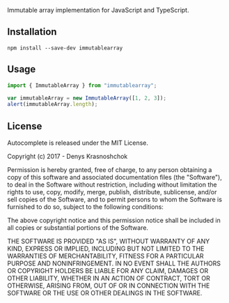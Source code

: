 
Immutable array implementation for JavaScript and TypeScript.

## Installation

    npm install --save-dev immutablearray

## Usage

```javascript
import { ImmutableArray } from "immutablearray";

var immutableArray = new ImmutableArray([1, 2, 3]);
alert(immutableArray.length);
```

## License

Autocomplete is released under the MIT License.

Copyright (c) 2017 - Denys Krasnoshchok

Permission is hereby granted, free of charge, to any person obtaining a copy
of this software and associated documentation files (the "Software"), to deal
in the Software without restriction, including without limitation the rights
to use, copy, modify, merge, publish, distribute, sublicense, and/or sell
copies of the Software, and to permit persons to whom the Software is
furnished to do so, subject to the following conditions:

The above copyright notice and this permission notice shall be included in
all copies or substantial portions of the Software.

THE SOFTWARE IS PROVIDED "AS IS", WITHOUT WARRANTY OF ANY KIND, EXPRESS OR
IMPLIED, INCLUDING BUT NOT LIMITED TO THE WARRANTIES OF MERCHANTABILITY,
FITNESS FOR A PARTICULAR PURPOSE AND NONINFRINGEMENT. IN NO EVENT SHALL THE
AUTHORS OR COPYRIGHT HOLDERS BE LIABLE FOR ANY CLAIM, DAMAGES OR OTHER
LIABILITY, WHETHER IN AN ACTION OF CONTRACT, TORT OR OTHERWISE, ARISING FROM,
OUT OF OR IN CONNECTION WITH THE SOFTWARE OR THE USE OR OTHER DEALINGS IN
THE SOFTWARE.
